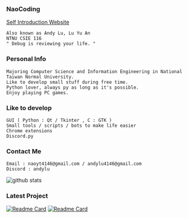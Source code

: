 <h3 align="left">NaoCoding</h3>

[Self Introduction Website](https://naocoding.github.io/)
```
Also known as Andy Lu, Lu Yu An
NTNU CSIE 116
" Debug is reviewing your life. "
```

<h3 align="left">Personal Info </h3>

```
Majoring Computer Science and Information Engineering in National Taiwan Normal University.
Like to develop small stuff during free time.
Python lover, always py as long as it's possible.
Enjoy playing PC games.
```

<h3 align="left">Like to develop</h3>

```
GUI ( Python : Qt / Tkinter , C : GTK )
Small tools / scripts / bots to make life easier
Chrome extensions
Discord.py
```
<h3 align="left">Contact Me </h3>

```
Email : naoyt4146@gmail.com / andylu4146@gmail.com
Discord : andylu
```
<img alt="github stats" src="https://pixel-profile.vercel.app/api/github-stats?username=NaoCoding&theme=road_trip&pixelate_avatar=false">

<h3 align="left">Latest Project </h3>

[![Readme Card](https://github-readme-stats.vercel.app/api/pin/?username=NaoCoding&repo=NTNU_Moodle_ColorTheme)](https://github.com/NaoCoding/NTNU_Moodle_ColorTheme)
[![Readme Card](https://github-readme-stats.vercel.app/api/pin/?username=NaoCoding&repo=NTNU_GameProgramming_FinalProject)](https://github.com/NaoCoding/NTNU_GameProgramming_FinalProject)









